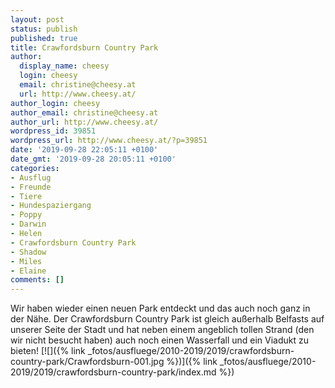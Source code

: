 ```yaml
---
layout: post
status: publish
published: true
title: Crawfordsburn Country Park
author:
  display_name: cheesy
  login: cheesy
  email: christine@cheesy.at
  url: http://www.cheesy.at/
author_login: cheesy
author_email: christine@cheesy.at
author_url: http://www.cheesy.at/
wordpress_id: 39851
wordpress_url: http://www.cheesy.at/?p=39851
date: '2019-09-28 22:05:11 +0100'
date_gmt: '2019-09-28 20:05:11 +0100'
categories:
- Ausflug
- Freunde
- Tiere
- Hundespaziergang
- Poppy
- Darwin
- Helen
- Crawfordsburn Country Park
- Shadow
- Miles
- Elaine
comments: []
---
```

Wir haben wieder einen neuen Park entdeckt und das auch noch ganz in der Nähe. Der Crawfordsburn Country Park ist gleich außerhalb Belfasts auf unserer Seite der Stadt und hat neben einem angeblich tollen Strand (den wir nicht besucht haben) auch noch einen Wasserfall und ein Viadukt zu bieten!
[![]({% link _fotos/ausfluege/2010-2019/2019/crawfordsburn-country-park/Crawfordsburn-001.jpg %})]({% link _fotos/ausfluege/2010-2019/2019/crawfordsburn-country-park/index.md %})

